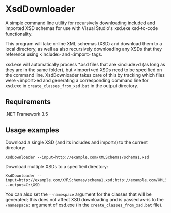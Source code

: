 XsdDownloader
=============

A simple command line utility for recursively downloading included and imported XSD schemas for use with Visual Studio's xsd.exe xsd-to-code functionality.

This program will take online XML schemas (XSD) and download them to a local directory, as well as also recursively downloading any XSDs that they reference using &lt;include&gt; and &lt;import&gt; tags.

xsd.exe will automatically process *.xsd files that are &lt;include&gt;d (as long as they are in the same folder), but &lt;import&gt;ed XSDs need to be specified on the command line. XsdDownloader takes care of this by tracking which files were &lt;import&gt;ed and generating a corresponding command line for xsd.exe in `create_classes_from_xsd.bat` in the output directory.

Requirements
------------
.NET Framework 3.5

Usage examples
--------------
Download a single XSD (and its includes and imports) to the current directory:

    XsdDownloader --input=http://example.com/XMLSchemas/schema1.xsd

Download multiple XSDs to a specified directory:

    XsdDownloader --input=http://example.com/XMlSchemas/schema1.xsd;http://example.com/XMLSchemas/schema2.xsd --output=C:\XSD

You can also set the `--namespace` argument for the classes that will be generated; this does not affect XSD downloading and is passed as-is to the `/namespace:` argument of xsd.exe (in the `create_classes_from_xsd.bat` file).
